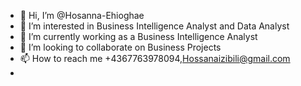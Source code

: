 - 👋 Hi, I’m @Hosanna-Ehioghae
- 👀 I’m interested in Business Intelligence Analyst and Data Analyst 
- 🌱 I’m currently working as a Business Intelligence Analyst 
- 💞️ I’m looking to collaborate on Business Projects
- 📫 How to reach me +4367763978094,Hossanaizibili@gmail.com
- 


<!---
Hosanna-Analyst/Hosanna-Analyst is a ✨ special ✨ repository because its `README.md` (this file) appears on your GitHub profile.
You can click the Preview link to take a look at your changes.
--->
